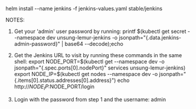 helm install --name jenkins -f jenkins-values.yaml stable/jenkins


NOTES:
1. Get your 'admin' user password by running:
  printf $(kubectl get secret --namespace dev unsung-lemur-jenkins -o jsonpath="{.data.jenkins-admin-password}" | base64 --decode);echo
2. Get the Jenkins URL to visit by running these commands in the same shell:
  export NODE_PORT=$(kubectl get --namespace dev -o jsonpath="{.spec.ports[0].nodePort}" services unsung-lemur-jenkins)
  export NODE_IP=$(kubectl get nodes --namespace dev -o jsonpath="{.items[0].status.addresses[0].address}")
  echo http://$NODE_IP:$NODE_PORT/login

3. Login with the password from step 1 and the username: admin


